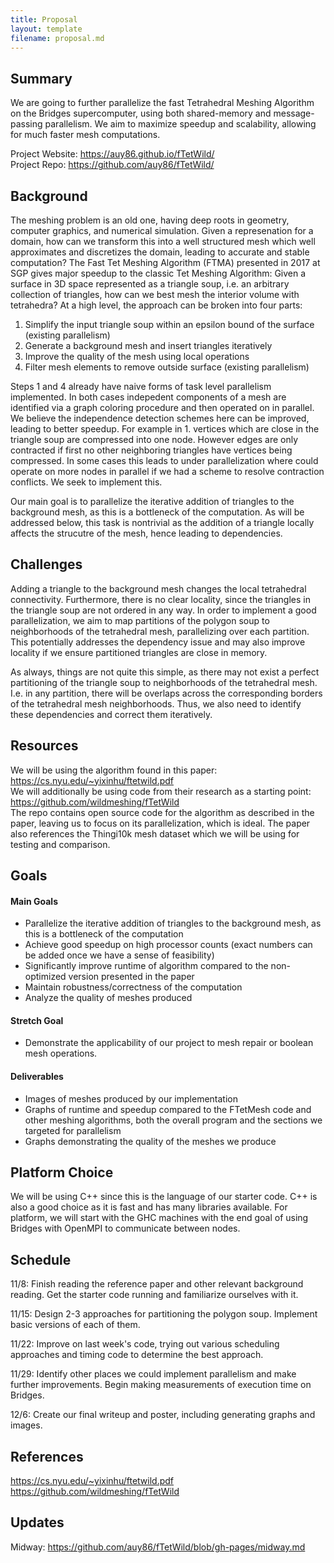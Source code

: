 ```yaml
---
title: Proposal
layout: template
filename: proposal.md
---
```


## Summary
We are going to further parallelize the fast Tetrahedral Meshing Algorithm on the Bridges supercomputer, using both shared-memory and message-passing parallelism. We aim to maximize speedup and scalability, allowing for much faster mesh computations.

Project Website: <https://auy86.github.io/fTetWild/> <br>
Project Repo: <https://github.com/auy86/fTetWild/>

## Background
The meshing problem is an old one, having deep roots in geometry, computer graphics, and numerical simulation. Given a represenation for a domain, how can we transform this into a well structured mesh which well approximates and discretizes the domain, leading to accurate and stable computation? The Fast Tet Meshing Algorithm (FTMA) presented in 2017 at SGP gives major speedup to the classic Tet Meshing Algorithm: Given a surface in 3D space represented as a triangle soup, i.e. an arbitrary collection of triangles, how can we best mesh the interior volume with tetrahedra? At a high level, the approach can be broken into four parts:
1. Simplify the input triangle soup within an epsilon bound of the surface (existing parallelism)
2. Generate a background mesh and insert triangles iteratively 
3. Improve the quality of the mesh using local operations
4. Filter mesh elements to remove outside surface (existing parallelism)

Steps 1 and 4 already have naive forms of task level parallelism implemented. In both cases indepedent components of a mesh are identified via a graph coloring procedure and then operated on in parallel. We believe the independence detection schemes here can be improved, leading to better speedup. For example in 1. vertices which are close in the triangle soup are compressed into one node. However edges are only contracted if first no other neighboring triangles have vertices being compressed. In some cases this leads to under parallelization where could operate on more nodes in parallel if we had a scheme to resolve contraction conflicts. We seek to implement this.

Our main goal is to parallelize the iterative addition of triangles to the background mesh, as this is a bottleneck of the computation. As will be addressed below, this task is nontrivial as the addition of a triangle locally affects the strucutre of the mesh, hence leading to dependencies.

## Challenges
Adding a triangle to the background mesh changes the local tetrahedral connectivity. Furthermore, there is no clear locality, since the triangles in the triangle soup are not ordered in any way. In order to implement a good parallelization, we aim to map partitions of the polygon soup to neighborhoods of the tetrahedral mesh, parallelizing over each partition. This potentially addresses the dependency issue and may also improve locality if we ensure partitioned triangles are close in memory.

As always, things are not quite this simple, as there may not exist a perfect partitioning of the triangle soup to neighborhoods of the tetrahedral mesh. I.e. in any partition, there will be overlaps across the corresponding borders of the tetrahedral mesh neighborhoods. Thus, we also need to identify these dependencies and correct them iteratively.

## Resources 
We will be using the algorithm found in this paper: <https://cs.nyu.edu/~yixinhu/ftetwild.pdf> <br>
We will additionally be using code from their research as a starting point: <https://github.com/wildmeshing/fTetWild> <br> 
The repo contains open source code for the algorithm as described in the paper, leaving us to focus on its parallelization, which is ideal. The paper also references the Thingi10k mesh dataset which we will be using for testing and comparison.

## Goals
#### Main Goals
- Parallelize the iterative addition of triangles to the background mesh, as this is a bottleneck of the computation
- Achieve good speedup on high processor counts (exact numbers can be added once we have a sense of feasibility)
- Significantly improve runtime of algorithm compared to the non-optimized version presented in the paper
- Maintain robustness/correctness of the computation
- Analyze the quality of meshes produced

#### Stretch Goal
- Demonstrate the applicability of our project to mesh repair or boolean mesh operations.

#### Deliverables
- Images of meshes produced by our implementation
- Graphs of runtime and speedup compared to the FTetMesh code and other meshing algorithms, both the overall program and the sections we targeted for parallelism
- Graphs demonstrating the quality of the meshes we produce

## Platform Choice
We will be using C++ since this is the language of our starter code. C++ is also a good choice as it is fast and has many libraries available. For platform, we will start with the GHC machines with the end goal of using Bridges with OpenMPI to communicate between nodes.

## Schedule
11/8: Finish reading the reference paper and other relevant background reading. Get the starter code running and familiarize ourselves with it. 

11/15: Design 2-3 approaches for partitioning the polygon soup. Implement basic versions of each of them.

11/22: Improve on last week's code, trying out various scheduling approaches and timing code to determine the best approach.

11/29: Identify other places we could implement parallelism and make further improvements. Begin making measurements of execution time on Bridges.

12/6: Create our final writeup and poster, including generating graphs and images.


## References
<https://cs.nyu.edu/~yixinhu/ftetwild.pdf> <br>
<https://github.com/wildmeshing/fTetWild> <br>

## Updates
Midway: <https://github.com/auy86/fTetWild/blob/gh-pages/midway.md>
